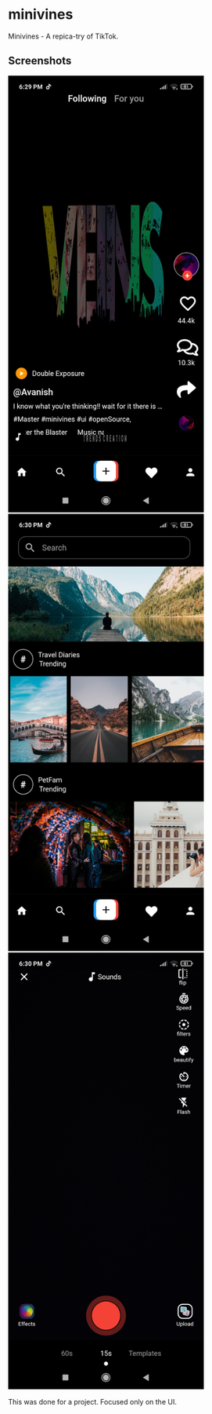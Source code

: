 # minivines

Minivines -  A repica-try of TikTok.

## Screenshots

   <img src="screenshots/home_screen.jpg" width="400">
   <img src="screenshots/image_screen.jpg" width="400">
   <img src="screenshots/cam_screen.jpg" width="400">


This was done for a project. Focused only on the UI.
